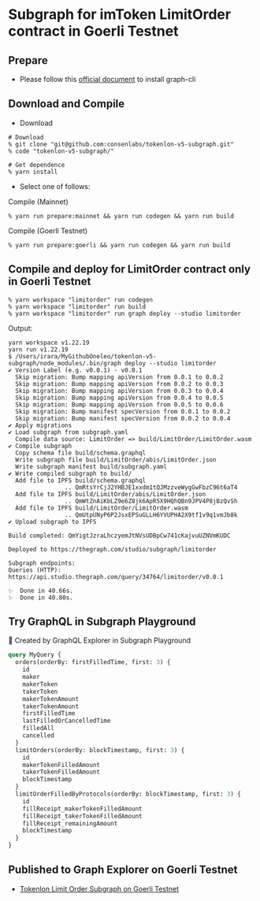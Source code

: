 # Subgraph for imToken LimitOrder contract in Goerli Testnet

## Prepare

- Please follow this [official document](https://thegraph.com/docs/en/cookbook/quick-start/) to install graph-cli

## Download and Compile

- Download

```shell
# Download
% git clone "git@github.com:consenlabs/tokenlon-v5-subgraph.git"
% code "tokenlon-v5-subgraph/"

# Get dependence
% yarn install
```

- Select one of follows:

Compile (Mainnet)

```shell
% yarn run prepare:mainnet && yarn run codegen && yarn run build
```

Compile (Goerli Testnet)

```shell
% yarn run prepare:goerli && yarn run codegen && yarn run build
```

## Compile and deploy for LimitOrder contract only in Goerli Testnet

```shell
% yarn workspace "limitorder" run codegen
% yarn workspace "limitorder" run build
% yarn workspace "limitorder" run graph deploy --studio limitorder
```

Output:

```shell
yarn workspace v1.22.19
yarn run v1.22.19
$ /Users/irara/MyGithubOneleo/tokenlon-v5-subgraph/node_modules/.bin/graph deploy --studio limitorder
✔ Version Label (e.g. v0.0.1) · v0.0.1
  Skip migration: Bump mapping apiVersion from 0.0.1 to 0.0.2
  Skip migration: Bump mapping apiVersion from 0.0.2 to 0.0.3
  Skip migration: Bump mapping apiVersion from 0.0.3 to 0.0.4
  Skip migration: Bump mapping apiVersion from 0.0.4 to 0.0.5
  Skip migration: Bump mapping apiVersion from 0.0.5 to 0.0.6
  Skip migration: Bump manifest specVersion from 0.0.1 to 0.0.2
  Skip migration: Bump manifest specVersion from 0.0.2 to 0.0.4
✔ Apply migrations
✔ Load subgraph from subgraph.yaml
  Compile data source: LimitOrder => build/LimitOrder/LimitOrder.wasm
✔ Compile subgraph
  Copy schema file build/schema.graphql
  Write subgraph file build/LimitOrder/abis/LimitOrder.json
  Write subgraph manifest build/subgraph.yaml
✔ Write compiled subgraph to build/
  Add file to IPFS build/schema.graphql
                .. QmRtsYrCjJ2YHBJE1xxdm1tQJMzzveWygGwFbzC96t6aT4
  Add file to IPFS build/LimitOrder/abis/LimitOrder.json
                .. QmWtZnAiKbLZ9e6Z8jk6ApR5X9HQhQBn9JPV4P8jBzQvSh
  Add file to IPFS build/LimitOrder/LimitOrder.wasm
                .. QmUtpUNyP6P2JsxEPSuGLLH6YVUPHA2X9tf1v9q1vmJb8k
✔ Upload subgraph to IPFS

Build completed: QmYigtJzraLhczyemJtNVsUDBpCw741cKajvuUZNVmKUDC

Deployed to https://thegraph.com/studio/subgraph/limitorder

Subgraph endpoints:
Queries (HTTP):     https://api.studio.thegraph.com/query/34764/limitorder/v0.0.1

✨  Done in 40.66s.
✨  Done in 40.80s.
```

## Try GraphQL in Subgraph Playground

:notebook: Created by GraphQL Explorer in Subgraph Playground

```graphql
query MyQuery {
  orders(orderBy: firstFilledTime, first: 3) {
    id
    maker
    makerToken
    takerToken
    makerTokenAmount
    takerTokenAmount
    firstFilledTime
    lastFilledOrCancelledTime
    filledAll
    cancelled
  }
  limitOrders(orderBy: blockTimestamp, first: 3) {
    id
    makerTokenFilledAmount
    takerTokenFilledAmount
    blockTimestamp
  }
  limitOrderFilledByProtocols(orderBy: blockTimestamp, first: 3) {
    id
    fillReceipt_makerTokenFilledAmount
    fillReceipt_takerTokenFilledAmount
    fillReceipt_remainingAmount
    blockTimestamp
  }
}
```

## Published to Graph Explorer on Goerli Testnet

- [Tokenlon Limit Order Subgraph on Goerli Testnet](https://testnet.thegraph.com/explorer/subgraph?id=DSCkswEpNfuaa5gwDWP514QXdtQs7Wh8hKruSN1sV97L)
